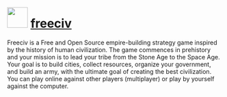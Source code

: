 ﻿# <img src="https://cdn.jsdelivr.net/gh/chocolatey/chocolatey-coreteampackages@edba4a5849ff756e767cba86641bea97ff5721fe/icons/freeciv.png" width="48" height="48"/> [freeciv](https://chocolatey.org/packages/freeciv)


Freeciv is a Free and Open Source empire-building strategy game inspired by the history of human civilization.
The game commences in prehistory and your mission is to lead your tribe from the Stone Age to the Space Age.
Your goal is to build cities, collect resources, organize your government,
and build an army, with the ultimate goal of creating the best civilization.
You can play online against other players (multiplayer) or play by yourself against the computer.

